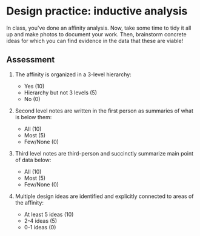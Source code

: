 # Design practice: inductive analysis

In class, you've done an affinity analysis. Now, take some time to tidy it all up and make photos to document your work. Then, brainstorm concrete ideas for which you can find evidence in the data that these are viable!

## Assessment

1. The affinity is organized in a 3-level hierarchy:

    - Yes (10)
    - Hierarchy but not 3 levels (5)
    - No (0)

2. Second level notes are written in the first person as summaries of what is below them:

    - All (10)
    - Most (5)
    - Few/None (0)

3. Third level notes are third-person and succinctly summarize main point of data below:

    - All (10)
    - Most (5)
    - Few/None (0)

4. Multiple design ideas are identified and explicitly connected to areas of the affinity:

    - At least 5 ideas (10)
    - 2-4 ideas (5)
    - 0-1 ideas (0)
